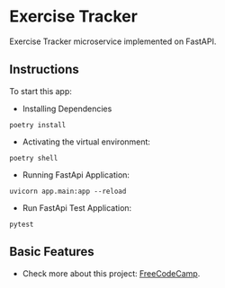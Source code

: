 # Exercise Tracker

Exercise Tracker microservice implemented on FastAPI.

## Instructions

To start this app:

- Installing Dependencies

```
poetry install
```

- Activating the virtual environment:

```
poetry shell
```

- Running FastApi Application:

```
uvicorn app.main:app --reload
```

- Run FastApi Test Application:

```
pytest
```

## Basic Features

- Check more about this project: [FreeCodeCamp](https://www.freecodecamp.org/learn/back-end-development-and-apis/back-end-development-and-apis-projects/exercise-tracker).
